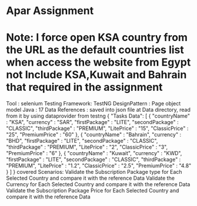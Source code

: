 # Apar Assignment 
# Note: I force open KSA country from the URL as the default countries list when access the website from Egypt not Include KSA,Kuwait and Bahrain that required in the assignment
Tool : selenium 
Testing Framework: TestNG 
DesignPattern : Page object model 
Java : 17 
Data References : saved into json file at Data directory, read from it by using dataprovider from testng
{
  "Tasks Data": [
{
"countryName" : "KSA",
"currency" : "SAR",
"firstPackage" : "LITE",
"secondPackage" : "CLASSIC",
"thirdPackage" : "PREMIUM",
"LitePrice" : "15",
"ClassicPrice" : "25",
"PremiumPrice" : "60"
},
{
"countryName" : "Bahrain",
"currency" : "BHD",
"firstPackage" : "LITE",
"secondPackage" : "CLASSIC",
"thirdPackage" : "PREMIUM",
"LitePrice" : "2",
"ClassicPrice" : "3",
"PremiumPrice" : "6"
},
{
"countryName" : "Kuwait",
"currency" : "KWD",
"firstPackage" : "LITE",
"secondPackage" : "CLASSIC",
"thirdPackage" : "PREMIUM",
"LitePrice" : "1.2",
"ClassicPrice" : "2.5",
"PremiumPrice" : "4.8"
}
  ]
}
covered Scenarios: 
Validate the Subscription Package type for Each Selected Country and compare it with the reference Data
Validate the Currency for Each Selected Country and compare it with the reference Data
Validate the Subscription Package Price for Each Selected Country and compare it with the reference Data
